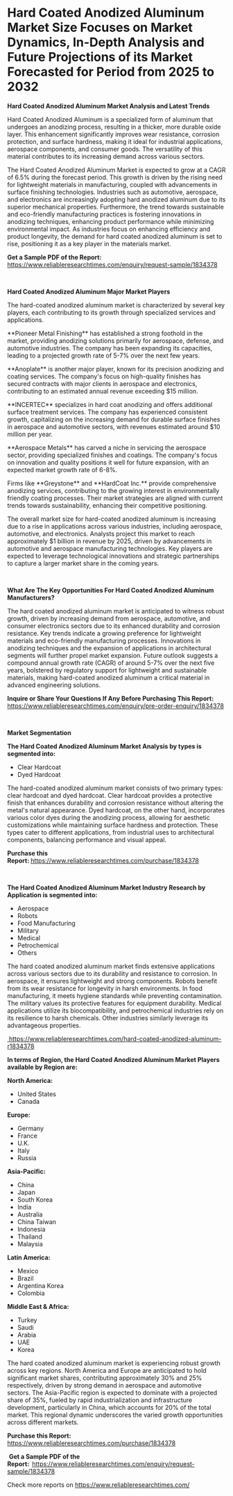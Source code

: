 <p><h1>Hard Coated Anodized Aluminum Market Size Focuses on Market Dynamics, In-Depth Analysis and Future Projections of its Market Forecasted for Period from 2025 to 2032</h1></p><p><strong>Hard Coated Anodized Aluminum Market Analysis and Latest Trends</strong></p>
<p><p>Hard Coated Anodized Aluminum is a specialized form of aluminum that undergoes an anodizing process, resulting in a thicker, more durable oxide layer. This enhancement significantly improves wear resistance, corrosion protection, and surface hardness, making it ideal for industrial applications, aerospace components, and consumer goods. The versatility of this material contributes to its increasing demand across various sectors.</p><p>The Hard Coated Anodized Aluminum Market is expected to grow at a CAGR of 6.5% during the forecast period. This growth is driven by the rising need for lightweight materials in manufacturing, coupled with advancements in surface finishing technologies. Industries such as automotive, aerospace, and electronics are increasingly adopting hard anodized aluminum due to its superior mechanical properties. Furthermore, the trend towards sustainable and eco-friendly manufacturing practices is fostering innovations in anodizing techniques, enhancing product performance while minimizing environmental impact. As industries focus on enhancing efficiency and product longevity, the demand for hard coated anodized aluminum is set to rise, positioning it as a key player in the materials market.</p></p>
<p><strong>Get a Sample PDF of the Report:&nbsp;</strong> <a href="https://www.reliableresearchtimes.com/enquiry/request-sample/1834378?utm_campaign=2638&utm_medium=2&utm_source=Github&utm_content=ia&utm_term=03042025&utm_id=hard-coated-anodized-aluminum">https://www.reliableresearchtimes.com/enquiry/request-sample/1834378</a></p>
<p>&nbsp;</p>
<p><strong>Hard Coated Anodized Aluminum Major Market Players</strong></p>
<p><p>The hard-coated anodized aluminum market is characterized by several key players, each contributing to its growth through specialized services and applications. </p><p>**Pioneer Metal Finishing** has established a strong foothold in the market, providing anodizing solutions primarily for aerospace, defense, and automotive industries. The company has been expanding its capacities, leading to a projected growth rate of 5-7% over the next few years.</p><p>**Anoplate** is another major player, known for its precision anodizing and coating services. The company's focus on high-quality finishes has secured contracts with major clients in aerospace and electronics, contributing to an estimated annual revenue exceeding $15 million.</p><p>**INCERTEC** specializes in hard coat anodizing and offers additional surface treatment services. The company has experienced consistent growth, capitalizing on the increasing demand for durable surface finishes in aerospace and automotive sectors, with revenues estimated around $10 million per year.</p><p>**Aerospace Metals** has carved a niche in servicing the aerospace sector, providing specialized finishes and coatings. The company's focus on innovation and quality positions it well for future expansion, with an expected market growth rate of 6-8%.</p><p>Firms like **Greystone** and **HardCoat Inc.** provide comprehensive anodizing services, contributing to the growing interest in environmentally friendly coating processes. Their market strategies are aligned with current trends towards sustainability, enhancing their competitive positioning.</p><p>The overall market size for hard-coated anodized aluminum is increasing due to a rise in applications across various industries, including aerospace, automotive, and electronics. Analysts project this market to reach approximately $1 billion in revenue by 2025, driven by advancements in automotive and aerospace manufacturing technologies. Key players are expected to leverage technological innovations and strategic partnerships to capture a larger market share in the coming years.</p></p>
<p>&nbsp;</p>
<p><strong>What Are The Key Opportunities For Hard Coated Anodized Aluminum Manufacturers?</strong></p>
<p><p>The hard coated anodized aluminum market is anticipated to witness robust growth, driven by increasing demand from aerospace, automotive, and consumer electronics sectors due to its enhanced durability and corrosion resistance. Key trends indicate a growing preference for lightweight materials and eco-friendly manufacturing processes. Innovations in anodizing techniques and the expansion of applications in architectural segments will further propel market expansion. Future outlook suggests a compound annual growth rate (CAGR) of around 5-7% over the next five years, bolstered by regulatory support for lightweight and sustainable materials, making hard-coated anodized aluminum a critical material in advanced engineering solutions.</p></p>
<p><strong>Inquire or Share Your Questions If Any Before Purchasing This Report:</strong> <a href="https://www.reliableresearchtimes.com/enquiry/pre-order-enquiry/1834378?utm_campaign=2638&utm_medium=2&utm_source=Github&utm_content=ia&utm_term=03042025&utm_id=hard-coated-anodized-aluminum">https://www.reliableresearchtimes.com/enquiry/pre-order-enquiry/1834378</a></p>
<p>&nbsp;</p>
<p><strong>Market Segmentation</strong></p>
<p><strong>The Hard Coated Anodized Aluminum Market Analysis by types is segmented into:</strong></p>
<p><ul><li>Clear Hardcoat</li><li>Dyed Hardcoat</li></ul></p>
<p><p>The hard-coated anodized aluminum market consists of two primary types: clear hardcoat and dyed hardcoat. Clear hardcoat provides a protective finish that enhances durability and corrosion resistance without altering the metal's natural appearance. Dyed hardcoat, on the other hand, incorporates various color dyes during the anodizing process, allowing for aesthetic customizations while maintaining surface hardness and protection. These types cater to different applications, from industrial uses to architectural components, balancing performance and visual appeal.</p></p>
<p><strong>Purchase this Report:&nbsp;</strong><a href="https://www.reliableresearchtimes.com/purchase/1834378?utm_campaign=2638&utm_medium=2&utm_source=Github&utm_content=ia&utm_term=03042025&utm_id=hard-coated-anodized-aluminum">https://www.reliableresearchtimes.com/purchase/1834378</a></p>
<p>&nbsp;</p>
<p><strong>The Hard Coated Anodized Aluminum Market Industry Research by Application is segmented into:</strong></p>
<p><ul><li>Aerospace</li><li>Robots</li><li>Food Manufacturing</li><li>Military</li><li>Medical</li><li>Petrochemical</li><li>Others</li></ul></p>
<p><p>The hard coated anodized aluminum market finds extensive applications across various sectors due to its durability and resistance to corrosion. In aerospace, it ensures lightweight and strong components. Robots benefit from its wear resistance for longevity in harsh environments. In food manufacturing, it meets hygiene standards while preventing contamination. The military values its protective features for equipment durability. Medical applications utilize its biocompatibility, and petrochemical industries rely on its resilience to harsh chemicals. Other industries similarly leverage its advantageous properties.</p></p>
<p><a href="https://www.reliableresearchtimes.com/hard-coated-anodized-aluminum-r1834378?utm_campaign=2638&utm_medium=2&utm_source=Github&utm_content=ia&utm_term=03042025&utm_id=hard-coated-anodized-aluminum">&nbsp;https://www.reliableresearchtimes.com/hard-coated-anodized-aluminum-r1834378</a></p>
<p><strong>In terms of Region, the Hard Coated Anodized Aluminum Market Players available by Region are:</strong></p>
<p>
    <p> <strong> North America: </strong>
        <ul>
            <li>United States</li>
            <li>Canada</li>
        </ul>
        </p> 
    <p> <strong> Europe: </strong>
        <ul>
            <li>Germany</li>
            <li>France</li>
            <li>U.K.</li>
            <li>Italy</li>
            <li>Russia</li>
        </ul>
        </p> 
    <p> <strong> Asia-Pacific: </strong>
        <ul>
            <li>China</li>
            <li>Japan</li>
            <li>South Korea</li>
            <li>India</li>
            <li>Australia</li>
            <li>China Taiwan</li>
            <li>Indonesia</li>
            <li>Thailand</li>
            <li>Malaysia</li>
        </ul>
        </p> 
    <p> <strong> Latin America: </strong>
        <ul>
            <li>Mexico</li>
            <li>Brazil</li>
            <li>Argentina Korea</li>
            <li>Colombia</li>
        </ul>
        </p> 
    <p> <strong> Middle East & Africa: </strong>
        <ul>
            <li>Turkey</li>
            <li>Saudi</li>
            <li>Arabia</li>
            <li>UAE</li>
            <li>Korea</li>
        </ul>
    </p>
    </p>
<p><p>The hard coated anodized aluminum market is experiencing robust growth across key regions. North America and Europe are anticipated to hold significant market shares, contributing approximately 30% and 25% respectively, driven by strong demand in aerospace and automotive sectors. The Asia-Pacific region is expected to dominate with a projected share of 35%, fueled by rapid industrialization and infrastructure development, particularly in China, which accounts for 20% of the total market. This regional dynamic underscores the varied growth opportunities across different markets.</p></p>
<p><strong>Purchase this Report: </strong><a href="https://www.reliableresearchtimes.com/purchase/1834378?utm_campaign=2638&utm_medium=2&utm_source=Github&utm_content=ia&utm_term=03042025&utm_id=hard-coated-anodized-aluminum">https://www.reliableresearchtimes.com/purchase/1834378</a></p>
<p>&nbsp;<strong>Get a Sample PDF of the Report:&nbsp;&nbsp;</strong><a href="https://www.reliableresearchtimes.com/enquiry/request-sample/1834378?utm_campaign=2638&utm_medium=2&utm_source=Github&utm_content=ia&utm_term=03042025&utm_id=hard-coated-anodized-aluminum">https://www.reliableresearchtimes.com/enquiry/request-sample/1834378</a></p>
<p><strong></strong></p>
<p>Check more reports on <a href="https://www.reliableresearchtimes.com/?utm_campaign=2638&utm_medium=2&utm_source=Github&utm_content=ia&utm_term=03042025&utm_id=hard-coated-anodized-aluminum">https://www.reliableresearchtimes.com/</a></p>